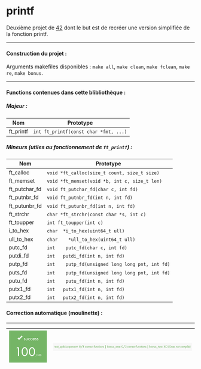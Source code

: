 # printf

Deuxième projet de [42](https://42.fr/) dont le but est de recréer une version simplifiée de la fonction printf. 

---

#### Construction du projet :

Arguments makefiles disponibles : `make all`, `make clean`, `make fclean`, `make re`, `make bonus`. 

---
#### Functions contenues dans cette blibliothèque :

##### Majeur :
| Nom | Prototype |
| --- | --- |
| ft_printf | `int ft_printf(const char *fmt, ...)` |

##### Mineurs *(utiles au fonctionnement de `ft_printf`)* :
| Nom | Prototype |
| --- | --- |
| ft_calloc | `void	*ft_calloc(size_t count, size_t size)` |
| ft_memset | `void	*ft_memset(void *b, int c, size_t len)` |
| ft_putchar_fd | `void	ft_putchar_fd(char c, int fd)` |
| ft_putnbr_fd | `void ft_putnbr_fd(int n, int fd)` |
| ft_putunbr_fd | `void	ft_putunbr_fd(int n, int fd)` |
| ft_strchr | `char	*ft_strchr(const char *s, int c)` |
| ft_toupper | `int	ft_toupper(int c)` |
| i_to_hex | `char	*i_to_hex(uint64_t ull)` |
| ull_to_hex | `char	*ull_to_hex(uint64_t ull)` |
| putc_fd | `int	putc_fd(char c, int fd)` |
| putdi_fd | `int	putdi_fd(int n, int fd)` |
| putp_fd | `int	putp_fd(unsigned long long pnt, int fd)` |
| puts_fd | `int	putp_fd(unsigned long long pnt, int fd)` |
| putu_fd | `int	putu_fd(int n, int fd)` |
| putx1_fd | `int	putx1_fd(int n, int fd)` |
| putx2_fd | `int	putx2_fd(int n, int fd)` |

#### Correction automatique (moulinette) :
---

![](./img/note2.png)  | ![](./img/note1.png) |
---|---|
